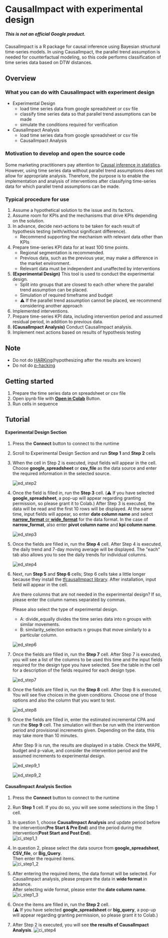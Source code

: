 # CausalImpact with experimental design

##### This is not an official Google product.

CausalImpact is a R package for causal inference using Bayesian structural
time-series models. In using CausalImpact, the parallel trend assumption is
needed for counterfactual modeling, so this code performs classification of time
series data based on DTW distances.

## Overview

### What you can do with CausalImpact with experiment design

-   Experimental Design
    -   load time series data from google spreadsheet or csv file
    -   classify time series data so that parallel trend assumptions can be made
    -   simulate the conditions required for verification
-   CausalImpact Analysis
    -   load time series data from google spreadsheet or csv file
    -   CausalImpact Analysis

### Motivation to develop and open the source code

Some marketing practitioners pay attention to
[Causal inference in statistics](https://en.wikipedia.org/wiki/Causal_inference).　However,
using time series data without parallel trend assumptions does not allow for
appropriate analysis. Therefore, the purpose is to enable the implementation and
analysis of interventions after classifying time-series data for which parallel
trend assumptions can be made.

### Typical procedure for use

1. Assume a hypothetical solution to the issue and its factors.
2. Assume room for KPIs and the mechanisms that drive KPIs depending on the solution.
3. In advance, decide next-actions to be taken for each result of hypothesis testing (with/without significant difference).
    - Recommend supporting the mechanism with relevant data other than KPIs
4. Prepare time-series KPI data for at least 100 time points.
    - Regional segmentation is recommended.
    - Previous data, such as the previous year, may make a difference in the market environment.
    - Relevant data must be independent and unaffected by interventions
5. **(Experimental Design)** This tool is used to conduct the experimental design. 
    - Split into groups that are closest to each other where the parallel trend assumption can be placed.
    - Simulation of required timeframe and budget
    - :warning: If the parallel trend assumption cannot be placed, we recommend considering another approach
6. Implemented interventions.
7. Prepare time-series KPI data, including intervention period and assumed residual period, in addition to previous data.
8. **(CausalImpact Analysis)** Conduct CausalImpact analysis.
9. Implement next actions based on results of hypothesis testing

## Note

-   Do not do [HARKing](https://en.wikipedia.org/wiki/HARKing)(hypothesizing after the results are known)
-   Do not do [p-hacking](https://en.wikipedia.org/wiki/Data_dredging)

## Getting started

1.  Prepare the time series data on spreadsheet or csv file
2.  Open ipynb file with **[Open in Colab](https://colab.research.google.com/github/google/business_intelligence_group/blob/main/solutions/causal-impact/CausalImpact_with_Experimental_Design.ipynb)** Button.
3.  Run cells in sequence

## Tutorial

#### Experimental Design Section

1. Press the **Connect** button to connect to the runtime

2. Scroll to Experimental Design Section and run **Step 1** and **Step 2** cells

3. When the cell in Step 2 is executed, input fields will appear in the cell. Choose **google_spreadsheet** or **csv_file** as the data source and enter the required information in the selected source.

    ![ed_step2](https://user-images.githubusercontent.com/61218928/213386208-b43fba73-953a-4087-b65d-a1a3e008bad1.png)

4. Once the field is filled in, run the **Step 3** cell. (:warning: If you have selected **google_spreadsheet**, a pop-up will appear regarding granting permission, so please grant it to Colab.) After Step 3 is executed, the data will be read and the first 10 rows will be displayed. At the same time, input fields will appear, so enter **date column name** and select [**narrow_format** or **wide_format**](https://en.wikipedia.org/wiki/Wide_and_narrow_data) for the data format. In the case of **narrow_format**, also enter **pivot column name** and **kpi column name**.

    ![ed_step3](https://user-images.githubusercontent.com/61218928/213605948-aa150663-cbef-4939-9e9b-9b87c46c1b7f.png)

5. Once the fields are filled in, run the **Step 4** cell. After Step 4 is executed, the daily trend and 7-day moving average will be displayed. The "each" tab also allows you to see the daily trends for individual columns.

    ![ed_step4](https://user-images.githubusercontent.com/61218928/213606481-2704c85e-b1fa-455c-b324-797bece7b6be.png)
    
6. Next, run **Step 5** and **Step 6** cells; Step 6 cells take a little longer because they install the [tfcausalImpact library](https://github.com/WillianFuks/tfcausalimpact). After installation, input field will appear in the cell. 

    Are there columns that are not needed in the experimental design? If so, please enter the column names separated by commas. 
    
    Please also select the type of experimental design.
    * A: divide_equally divides the time series data into n groups with similar movements.
    * B: similarity_selection extracts n groups that move similarly to a particular column.

    ![ed_step6](https://user-images.githubusercontent.com/61218928/213608197-c4fcfae9-8704-4d5d-8333-553ca62aa362.png)

7. Once the fields are filled in, run the **Step 7** cell. After Step 7 is executed, you will see a list of the columns to be used this time and the input fields required for the design type you have selected. See the table in the cell for a description of the fields required for each design type.

    ![ed_step7](https://user-images.githubusercontent.com/61218928/213626558-16235d53-e964-4873-bdca-ef2dfa09aebd.png)
    
8. Once the fields are filled in, run the **Step 8** cell. After Step 8 is executed, You will see five choices in the given conditions. Choose one of those options and also the column that you want to test.

    ![ed_step8](https://user-images.githubusercontent.com/61218928/213634044-4a513433-d729-4cb3-8644-d70ddd5db3ef.png)

9. Once the fields are filled in, enter the estimated incremental CPA and run the **Step 9** cell. The simulation will then be run with the intervention period and provisional increments given. Depending on the data, this may take more than 10 minutes. 

    After Step 9 is run, the results are displayed in a table. Check the MAPE, budget and p-value, and consider the intervention period and the assumed increments to experimental design.
    
    ![ed_step9_1](https://user-images.githubusercontent.com/61218928/213636393-c3ad5fe3-a373-4f0e-b3e3-602013a433d6.png)
    
    ![ed_step9_2](https://user-images.githubusercontent.com/61218928/213636438-13e18342-8162-4985-be29-df9bb9f6cfbc.png)


#### CausalImpact Analysis Section

1. Press the **Connect** button to connect to the runtime

2. Run **Step 1** cell. If you do so, you will see some selections in the Step 1 cell.

3. In question 1, choose **CausalImpact Analysis** and update period before the intervention(**Pre Start & Pre End**) and the period during the intervention(**Post Start and Post End**).<br>
    ![ci_step1_1](https://user-images.githubusercontent.com/61218928/219256195-ba8d5e5d-df1e-4eb6-8df3-4021056122f6.png)

4. In question 2, please select the data source from **google_spreadsheet**, **CSV_file**, or **Big_Query**.<br>
    Then enter the required items.<br>
    ![ci_step1_2](https://user-images.githubusercontent.com/61218928/219256224-47af732f-f3d6-4a46-8eea-fb8eb13f82b8.png)

5. After entering the required items, the data format will be selected. For CausalImpact analysis, please prepare the data in **wide format** in advance.<br>
    After selecting wide format, please enter the **date column name**.<br>
    ![ci_step1_3](https://user-images.githubusercontent.com/61218928/219256241-52ab2ad7-a3e7-413c-b27b-b397867ba89c.png)

6. Once the items are filled in, run the **Step 2** cell. <br>
    (:warning: If you have selected **google_spreadsheet** or **big_query**, a pop-up will appear regarding granting permission, so please grant it to Colab.) 
    
7. After Step 2 is executed, you will see **the results of CausalImpact Analysis**.
    ![ci_step4](https://user-images.githubusercontent.com/61218928/213954148-2c811170-d025-4663-a91c-d7941ce48ae3.png)
